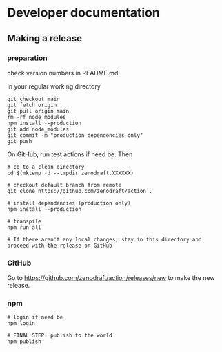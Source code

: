 # Developer documentation

## Making a release

### preparation


check version numbers in README.md

In your regular working directory

```shell
git checkout main
git fetch origin
git pull origin main
rm -rf node_modules
npm install --production
git add node_modules
git commit -m "production dependencies only"
git push 
```

On GitHub, run test actions if need be. Then

```shell
# cd to a clean directory
cd $(mktemp -d --tmpdir zenodraft.XXXXXX)

# checkout default branch from remote
git clone https://github.com/zenodraft/action .

# install dependencies (production only)
npm install --production

# transpile
npm run all

# If there aren't any local changes, stay in this directory and proceed with the release on GitHub
```

### GitHub

Go to https://github.com/zenodraft/action/releases/new to make the new release.

### npm

```shell
# login if need be
npm login

# FINAL STEP: publish to the world
npm publish
```
